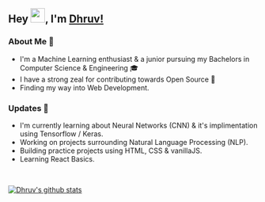 ## Hey <img src="https://github.com/TheDudeThatCode/TheDudeThatCode/blob/master/Assets/Hi.gif" width="29px">, I'm [Dhruv!](https://dhruv-vint.github.io/) 

### About Me 🚀
- I'm a Machine Learning enthusiast & a junior pursuing my Bachelors in Computer Science & Engineering 🎓
- I have a strong zeal for contributing towards Open Source 🔅
- Finding my way into Web Development.
### Updates 🙌
- I'm currently learning about Neural Networks (CNN) & it's implimentation using Tensorflow / Keras.
- Working on projects surrounding Natural Language Processing (NLP).
- Building practice projects using HTML, CSS & vanillaJS.
- Learning React Basics.
<br>

[![Dhruv's github stats](https://github-readme-stats.vercel.app/api?username=Dhruv-VINT)](https://github.com/Dhruv-VINT/github-readme-stats)

